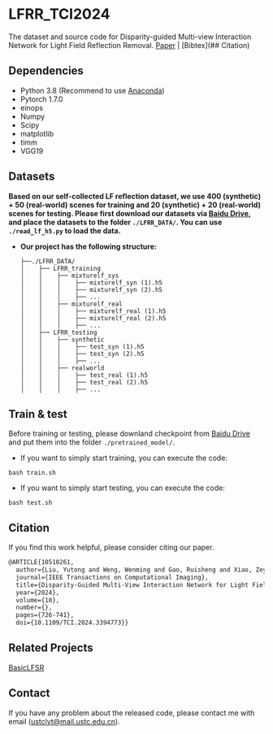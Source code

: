 # LFRR_TCI2024
The dataset and source code for Disparity-guided Multi-view Interaction Network for Light Field Reflection Removal.
[Paper](https://ieeexplore.ieee.org/document/10510261?source=authoralert) | [Bibtex](## Citation)

## Dependencies

- Python 3.8 (Recommend to use [Anaconda](https://www.anaconda.com/download/#linux))
- Pytorch 1.7.0
- einops
- Numpy
- Scipy
- matplotlib
- timm
- VGG19

## Datasets
**Based on our self-collected LF reflection dataset, we use 400 (synthetic) + 50 (real-world) scenes for training and 20 (synthetic) + 20 (real-world) scenes for testing.
Please first download our datasets via [Baidu Drive](https://pan.baidu.com/s/1fkYbIVchBLBd5oGnniqgFA?pwd=vida), and place the datasets to the folder `./LFRR_DATA/`. You can use `./read_lf_h5.py` to load the data.**

* **Our project has the following structure:**
  ```
  ├──./LFRR_DATA/
  │    ├── LFRR_training
  │    │    ├── mixturelf_sys
  │    │    │    ├── mixturelf_syn (1).h5
  │    │    │    ├── mixturelf_syn (2).h5
  │    │    │    ├── ...
  │    │    ├── mixturelf_real
  │    │    │    ├── mixturelf_real (1).h5
  │    │    │    ├── mixturelf_real (2).h5
  │    │    │    ├── ...
  │    ├── LFRR_testing
  │    │    ├── synthetic
  │    │    │    ├── test_syn (1).h5
  │    │    │    ├── test_syn (2).h5
  │    │    │    ├── ...
  │    │    ├── realworld
  │    │    │    ├── test_real (1).h5
  │    │    │    ├── test_real (2).h5
  │    │    │    ├── ...
  ```


## Train & test

Before training or testing, please downland checkpoint from [Baidu Drive](https://pan.baidu.com/s/1GXKF9HzT0sKhN91z0gvUHw?pwd=vida) and put them into the folder `./pretrained_model/`.

* If you want to simply start training, you can execute the code:
```shell
bash train.sh 
```
* If you want to simply start testing, you can execute the code:
```shell
bash test.sh
```

## Citation

If you find this work helpful, please consider citing our paper.
```latex
@ARTICLE{10510261,
  author={Liu, Yutong and Weng, Wenming and Gao, Ruisheng and Xiao, Zeyu and Zhang, Yueyi and Xiong, Zhiwei},
  journal={IEEE Transactions on Computational Imaging}, 
  title={Disparity-Guided Multi-View Interaction Network for Light Field Reflection Removal}, 
  year={2024},
  volume={10},
  number={},
  pages={726-741},
  doi={10.1109/TCI.2024.3394773}}
```

## Related Projects

[BasicLFSR](https://github.com/ZhengyuLiang24/BasicLFSR)


## Contact

If you have any problem about the released code, please contact me with email (ustclyt@mail.ustc.edu.cn).
